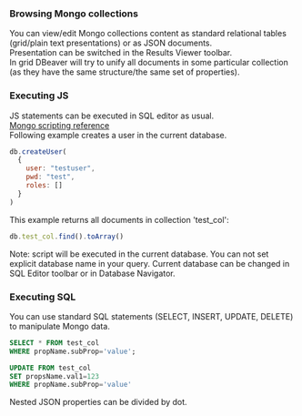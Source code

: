 ### Browsing Mongo collections
You can view/edit Mongo collections content as standard relational tables (grid/plain text presentations) or as JSON documents.  
Presentation can be switched in the Results Viewer toolbar.  
In grid DBeaver will try to unify all documents in some particular collection (as they have the same structure/the same set of properties).

### Executing JS
JS statements can be executed in SQL editor as usual.  
[Mongo scripting reference](https://docs.mongodb.com/v3.0/administration/scripting/)  
Following example creates a user in the current database.
```js
db.createUser(
  {
    user: "testuser",
    pwd: "test",
    roles: []
  }
)
```
This example returns all documents in collection 'test_col':
```js
db.test_col.find().toArray()
```
Note: script will be executed in the current database. You can not set explicit database name in your query.
Current database can be changed in SQL Editor toolbar or in Database Navigator.

### Executing SQL
You can use standard SQL statements (SELECT, INSERT, UPDATE, DELETE) to manipulate Mongo data.
```sql
SELECT * FROM test_col 
WHERE propName.subProp='value';

UPDATE FROM test_col 
SET propsName.val1=123
WHERE propName.subProp='value'
```
Nested JSON properties can be divided by dot.
